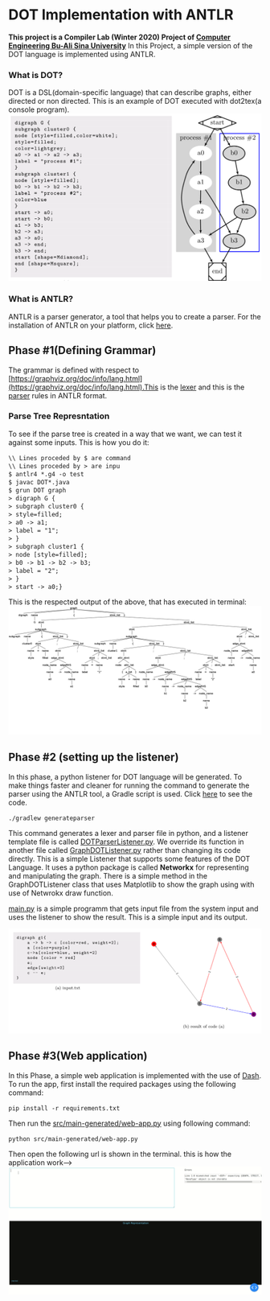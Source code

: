 # DOT Implementation with ANTLR
**This project is a Compiler Lab (Winter 2020) Project of [Computer Engineering Bu-Ali Sina University](http://eng.basu.ac.ir/en/ce)**
In this Project, a simple version of the DOT language is implemented using ANTLR.  
### What is DOT?
DOT is a DSL(domain-specific language) that can describe graphs, either directed or non directed. This is an example of DOT executed with dot2tex(a console program).
![Alt text](doc/images/dot_ex_readme.png)
### What is ANTLR?
ANTLR is a parser generator, a tool that helps you to create a parser. For the installation of ANTLR on your platform, click [here](https://www.antlr.org/index.html).
## Phase #1(Defining Grammar)
The grammar is defined with respect to [https://graphviz.org/doc/info/lang.html](https://graphviz.org/doc/info/lang.html).This is the [lexer](src/antlr/DOTLexer.g4) and this is the [parser](src/antrl/DOTParser.g4) rules in ANTLR format.

### Parse Tree Represntation
To see if the parse tree is created in a way that we want, we can test it against some inputs. This is how you do it:
```
\\ Lines proceded by $ are command
\\ Lines proceded by > are inpu
$ antlr4 *.g4 -o test
$ javac DOT*.java
$ grun DOT graph
> digraph G {
> subgraph cluster0 {
> style=filled;
> a0 -> a1;
> label = "1";
> }
> subgraph cluster1 {
> node [style=filled];
> b0 -> b1 -> b2 -> b3;
> label = "2";
> }
> start -> a0;}
```
This is the respected output of the above, that has executed in terminal:
![Alt text](doc/images/parse-tree.png)

## Phase #2 (setting up the listener)
In this phase, a python listener for DOT language will
be generated. To make things faster and cleaner for running the command to generate the parser using the ANTLR tool, a Gradle script is used. Click [here](build.gradle) to see the code.
```
./gradlew generateparser
```
This command generates a lexer and parser file in python, and a listener template file is called [DOTParserListener.py](src/main-generated/DOTParserListener.py). We override its function in another file called [GraphDOTListener.py](src/main-genrated/GraphDOTListener.py) rather than changing its code directly. This is a simple Listener that supports some features of the DOT Language. It uses a python package is called **Networkx** for representing and manipulating the graph. There is a simple method in the GraphDOTListener class that uses Matplotlib to show the graph using with use of Netwrokx draw function.

[main.py](src/main-generated/main.py) is a simple programm that gets input file from the system input and uses the listener to show the result. This is a simple input and its output.

![runing the main file](doc/images/listener_readme.png)

## Phase #3(Web application)
In this Phase, a simple web application is implemented with the use of [Dash](https://dash.plotly.com/).
To run the app, first install the required packages using the following command:
```
pip install -r requirements.txt
```
Then run the [src/main-generated/web-app.py](src/main-generated/web-app.py) using following command:
```
python src/main-generated/web-app.py
```
Then open the following url is shown in the terminal. this is how the application work-->
![dash-app](doc/images/dash.gif)
